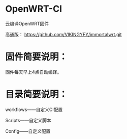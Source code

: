 # OpenWRT-CI
云编译OpenWRT固件

高通版：
https://github.com/VIKINGYFY/immortalwrt.git

# 固件简要说明：

固件每天早上4点自动编译。

# 目录简要说明：

workflows——自定义CI配置

Scripts——自定义脚本

Config——自定义配置
